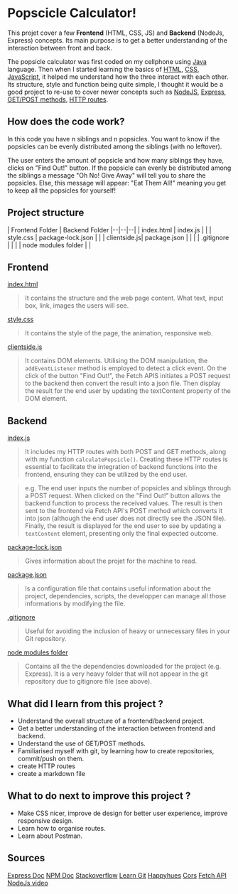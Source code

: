 # Popscicle Calculator!

This projet cover a few **Frontend** (HTML, CSS, JS) and **Backend** (NodeJs, Express) concepts. Its main purpose is to get a better understanding of the interaction between front and back.

 The popsicle calculator was first coded on my cellphone using <ins>Java</ins> language. Then when I started learning the basics of  <ins>HTML</ins>,  <ins>CSS</ins>,  <ins>JavaScript</ins>, it helped me understand how the three interact with each other. Its structure, style and function being quite simple, I thought it would be a good project to re-use to cover newer concepts such as  <ins>NodeJS</ins>,  <ins>Express</ins>, <ins>GET/POST methods</ins>,  <ins>HTTP routes</ins>.

## How does the code work?
In this code you have n siblings and n popsicles. 
You want to know if the popsicles can be evenly distributed among the siblings (with no leftover).

The user enters the amount of popsicle and how many siblings they have, clicks on "Find Out!" button. If the popsicle can evenly be distributed among the siblings a message "Oh No! Give Away" will tell you to share the popsicles. Else, this message will appear: "Eat Them All!" meaning you get to keep all the popsicles for yourself!

## Project structure 

| Frontend Folder | Backend Folder 
|--|--|--|
| index.html | index.js  |   |
| style.css | package-lock.json |   |
| clientside.js| package.json |    |
| | .gitignore |   |
| | node modules folder |   |



## Frontend

<ins>index.html</ins>
>It contains the structure and the web page content. 
>What text, input box, link, images the users will see.

<ins>style.css</ins>
>It contains the style of the page,  the animation, responsive web.

<ins>clientside.js</ins>
> It contains DOM elements. Utilising the DOM manipulation, the `addEventListener` method is employed to detect a click event. On the click of the button "Find Out!", the Fetch APIS initiates a POST request to the backend then convert the result into a json file. Then display the result for the end user by updating the textContent property of the DOM element.


## Backend 

<ins>index.js</ins>
> It includes my HTTP routes with both POST and GET methods, along with my function `calculatePopsicle()`. Creating these HTTP routes is essential to facilitate the integration of backend functions into the frontend, ensuring they can be utilized by the end user.
	
> e.g. 
> The end user inputs the number of popsicles and siblings through a POST request. When clicked on the "Find Out!" button allows the backend function to process the received values. The result is then sent to the frontend via Fetch API's POST method which converts it into json (although the end user does not directly see the JSON file). Finally, the result is displayed for the end user to see by updating a `textContent` element, presenting only the final expected outcome.
	 
<ins>package-lock.json</ins>
> Gives information about the projet for the machine to read.
	
<ins>package.json</ins>
> Is a configuration file that contains useful information about the project, dependencies, scripts, the developper can manage all those informations by modifying the file.
	
<ins>.gitignore</ins>
>Useful for avoiding the inclusion of heavy or unnecessary files in your Git repository.
	
<ins>node modules folder</ins>
> Contains all the the dependencies downloaded for the project (e.g. Express). It is a very heavy folder that will not appear in the git repository due to gitignore file (see above).


## What did I learn from this project ?

- Understand the overall structure of a frontend/backend project.
- Get a better understanding of the interaction between frontend and backend.
- Understand the use of GET/POST methods.
- Familiarised myself with git, by learning how to create repositories, commit/push on them.
- create HTTP routes
- create a markdown file

## What to do next to improve this project ?

- Make CSS nicer, improve de design for better user experience, improve responsive design.
- Learn how to organise routes.
- Learn about Postman.

## Sources
[Express Doc](https://expressjs.com)
[NPM Doc](https://www.npmjs.com)
[Stackoverflow](https://stackoverflow.com)
[Learn Git](https://learngitbranching.js.org/?locale=fr_FR)
[Happyhues](https://www.happyhues.co/palettes/3)
[Cors](https://developer.mozilla.org/en-US/docs/Web/HTTP/CORS#)
[Fetch API](https://developer.mozilla.org/en-US/docs/Web/API/Fetch_API)
[NodeJs video](https://www.youtube.com/watch?v=Oe421EPjeBE)